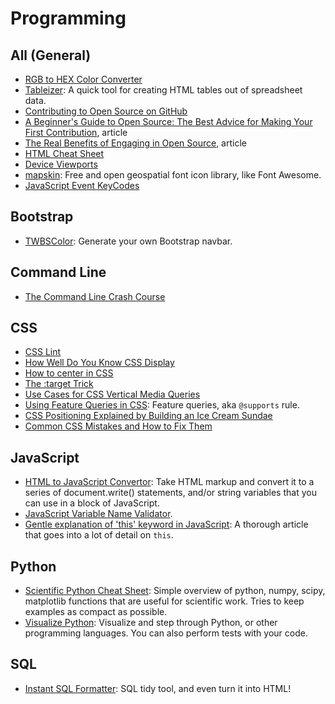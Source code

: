 # Programming    

## All (General)  
* [RGB to HEX Color Converter](http://www.javascripter.net/faq/rgbtohex.htm)  
* [Tableizer](http://tableizer.journalistopia.com): A quick tool for creating HTML tables out of spreadsheet data.  
* [Contributing to Open Source on GitHub](https://guides.github.com/activities/contributing-to-open-source)  
* [A Beginner's Guide to Open Source: The Best Advice for Making Your First Contribution](http://www.erikaheidi.com/blog/a-beginners-guide-to-open-source-making-your-first-contribution), article    
* [The Real Benefits of Engaging in Open Source](http://www.erikaheidi.com/blog/the-real-benefits-of-engaging-in-open-source), article  
* [HTML Cheat Sheet](https://hostingfacts.com/wp-content/uploads/2016/06/hf-html-cheat-sheet.pdf)  
* [Device Viewports](http://www.canbike.org/CSSpixels)  
* [mapskin](http://mapsk.in): Free and open geospatial font icon library, like Font Awesome.  
* [JavaScript Event KeyCodes](http://keycode.info)  

## Bootstrap  
* [TWBSColor](http://work.smarchal.com/twbscolor/index.php): Generate your own Bootstrap navbar.  

## Command Line  
* [The Command Line Crash Course](http://cli.learncodethehardway.org/book)    

## CSS  
* [CSS Lint](http://csslint.net)  
* [How Well Do You Know CSS Display](https://www.chenhuijing.com/blog/how-well-do-you-know-display)  
* [How to center in CSS](http://howtocenterincss.com)  
* [The :target Trick](https://bitsofco.de/the-target-trick)  
* [Use Cases for CSS Vertical Media Queries](https://ishadeed.com/article/vertical-media-queries)  
* [Using Feature Queries in CSS](https://hacks.mozilla.org/2016/08/using-feature-queries-in-css/): Feature queries, aka `@supports` rule.
* [CSS Positioning Explained by Building an Ice Cream Sundae](https://medium.freecodecamp.com/css-positioning-explained-by-building-an-ice-cream-sundae-831cb884bfa9)   
* [Common CSS Mistakes and How to Fix Them](https://blog.mariano.io/common-css-mistakes-and-how-to-fix-them-8ee0f5e88d64)  

## JavaScript  
* [HTML to JavaScript Convertor](http://accessify.com/tools-and-wizards/developer-tools/html-javascript-convertor): Take HTML markup and convert it to a series of document.write() statements, and/or string variables that you can use in a block of JavaScript.  
* [JavaScript Variable Name Validator](https://mothereff.in/js-variables).  
* [Gentle explanation of 'this' keyword in JavaScript](http://rainsoft.io/gentle-explanation-of-this-in-javascript): A thorough article that goes into a lot of detail on `this`.    

## Python  
* [Scientific Python Cheat Sheet](https://ipgp.github.io/scientific_python_cheat_sheet): Simple overview of python, numpy, scipy, matplotlib functions that are useful for scientific work. Tries to keep examples as compact as possible.    
* [Visualize Python](http://pythontutor.com/visualize.html): Visualize and step through Python, or other programming languages. You can also perform tests with your code.  

## SQL  
* [Instant SQL Formatter](http://www.dpriver.com/pp/sqlformat.htm): SQL tidy tool, and even turn it into HTML!  
